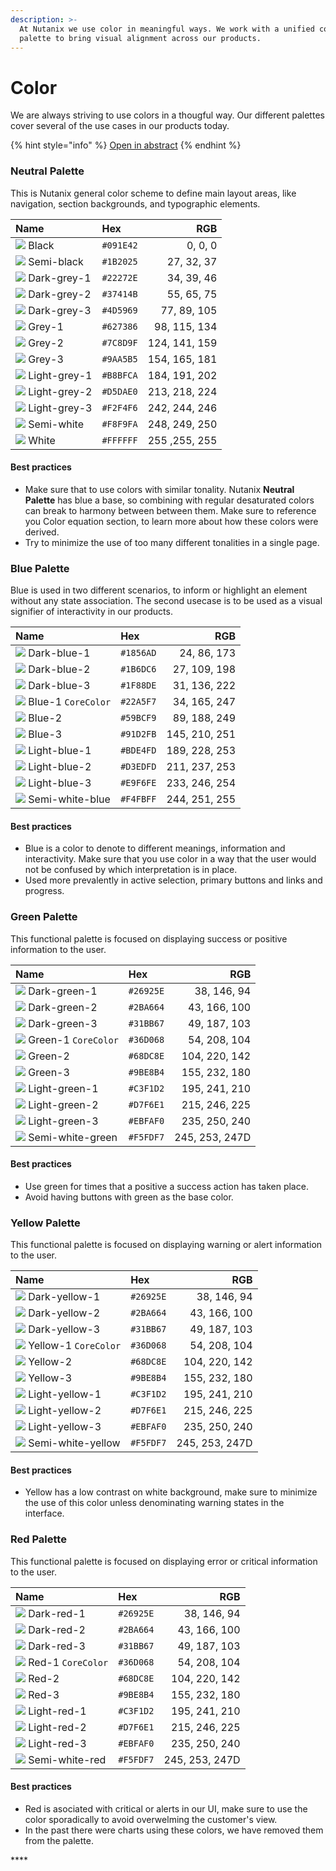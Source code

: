 ```yaml
---
description: >-
  At Nutanix we use color in meaningful ways. We work with a unified color
  palette to bring visual alignment across our products.
---
```


# Color

We are always striving to use colors in a thougful way. Our different palettes cover several of the use cases in our products today.  

{% hint style="info" %}
[Open in abstract](https://app.goabstract.com/share/ce4d3f63-eb87-4789-84b8-5abd90f7e0c0)
{% endhint %}

### Neutral Palette

This is Nutanix general color scheme to define main layout areas, like navigation, section backgrounds, and typographic elements.

| Name | Hex | RGB |
| :--- | :--- | ---: |
| ![](../../.gitbook/assets/black.svg) Black | `#091E42` | 0, 0, 0 |
| ![](../../.gitbook/assets/semi-black.svg) Semi-black | `#1B2025` | 27, 32, 37 |
| ![](../../.gitbook/assets/dark-grey-1.svg) Dark-grey-1 | `#22272E` | 34, 39, 46 |
| ![](../../.gitbook/assets/dark-grey-2.svg) Dark-grey-2 | `#37414B` | 55, 65, 75 |
| ![](../../.gitbook/assets/dark-grey-3.svg) Dark-grey-3 | `#4D5969` | 77, 89, 105 |
| ![](../../.gitbook/assets/grey-1.svg) Grey-1 | `#627386` | 98, 115, 134 |
| ![](../../.gitbook/assets/grey-2.svg) Grey-2 | `#7C8D9F` | 124, 141, 159 |
| ![](../../.gitbook/assets/grey-3.svg) Grey-3 | `#9AA5B5` | 154, 165, 181 |
| ![](../../.gitbook/assets/light-grey-1.svg) Light-grey-1 | `#B8BFCA` | 184, 191, 202 |
| ![](../../.gitbook/assets/light-grey-2.svg) Light-grey-2 | `#D5DAE0` | 213, 218, 224 |
| ![](../../.gitbook/assets/light-grey-3.svg) Light-grey-3 | `#F2F4F6` | 242, 244, 246 |
| ![](../../.gitbook/assets/semi-white.svg) Semi-white                | `#F8F9FA` | 248, 249, 250 |
| ![](../../.gitbook/assets/white.svg) White | `#FFFFFF` | 255 ,255, 255 |

#### Best practices

* Make sure that to use colors with similar tonality. Nutanix **Neutral Palette** has blue a base, so combining with regular desaturated colors can break to harmony between between them. Make sure to reference you Color equation section, to learn more about how these colors were derived.
* Try to minimize the use of too many different tonalities in a single page. 



### Blue Palette

Blue is used in two different scenarios, to inform or highlight an element without any state association. The second usecase is to be used as a visual signifier of interactivity in our products.

| Name | Hex | RGB |
| :--- | :--- | ---: |
| ![](../../.gitbook/assets/dark-blue-1.svg) Dark-blue-1 | `#1856AD` | 24, 86, 173 |
| ![](../../.gitbook/assets/dark-blue-2.svg) Dark-blue-2 | `#1B6DC6` | 27, 109, 198 |
| ![](../../.gitbook/assets/dark-blue-3.svg) Dark-blue-3 | `#1F88DE` | 31, 136, 222 |
| ![](../../.gitbook/assets/blue-1.svg) Blue-1 `CoreColor` | `#22A5F7` | 34, 165, 247 |
| ![](../../.gitbook/assets/blue-2.svg) Blue-2 | `#59BCF9` | 89, 188, 249 |
| ![](../../.gitbook/assets/blue-3.svg) Blue-3 | `#91D2FB` | 145, 210, 251 |
| ![](../../.gitbook/assets/light-blue-1.svg) Light-blue-1 | `#BDE4FD` | 189, 228, 253 |
| ![](../../.gitbook/assets/light-blue-2.svg) Light-blue-2 | `#D3EDFD` | 211, 237, 253 |
| ![](../../.gitbook/assets/light-blue-3.svg) Light-blue-3 | `#E9F6FE` | 233, 246, 254 |
| ![](../../.gitbook/assets/semi-white-blue.svg) Semi-white-blue | `#F4FBFF` | 244, 251, 255 |

#### Best practices

* Blue is a color to denote to different meanings, information and interactivity. Make sure that you use color in a way that the user would not be confused by which interpretation is in place.
* Used more prevalently in active selection, primary buttons and links and progress.



### Green Palette

This functional palette is focused on displaying success or positive information to the user.

| Name | Hex | RGB |
| :--- | :--- | ---: |
| ![](../../.gitbook/assets/dark-green-2.svg) Dark-green-1 | `#26925E` | 38, 146, 94 |
| ![](../../.gitbook/assets/dark-green-2.svg) Dark-green-2 | `#2BA664` | 43, 166, 100 |
| ![](../../.gitbook/assets/dark-green-3.svg) Dark-green-3 | `#31BB67` | 49, 187, 103 |
| ![](../../.gitbook/assets/green-1.svg) Green-1  `CoreColor` | `#36D068` | 54, 208, 104 |
| ![](../../.gitbook/assets/green-2.svg) Green-2 | `#68DC8E` | 104, 220, 142 |
| ![](../../.gitbook/assets/green-3.svg) Green-3 | `#9BE8B4` | 155, 232, 180 |
| ![](../../.gitbook/assets/light-green-1.svg) Light-green-1 | `#C3F1D2` | 195, 241, 210 |
| ![](../../.gitbook/assets/light-green-2.svg) Light-green-2 | `#D7F6E1` | 215, 246, 225 |
| ![](../../.gitbook/assets/light-green-3.svg) Light-green-3 | `#EBFAF0` | 235, 250, 240 |
| ![](../../.gitbook/assets/semi-white-green.svg) Semi-white-green | `#F5FDF7` | 245, 253, 247D |

#### Best practices

* Use green for times that a positive a success action has taken place.
* Avoid having buttons with green as the base color. 



### Yellow Palette

This functional palette is focused on displaying warning or alert information to the user.

| Name | Hex | RGB |
| :--- | :--- | ---: |
| ![](../../.gitbook/assets/dark-yellow-1.svg) Dark-yellow-1 | `#26925E` | 38, 146, 94 |
| ![](../../.gitbook/assets/dark-yellow-2.svg) Dark-yellow-2 | `#2BA664` | 43, 166, 100 |
| ![](../../.gitbook/assets/dark-yellow-3.svg) Dark-yellow-3 | `#31BB67` | 49, 187, 103 |
| ![](../../.gitbook/assets/yellow-1.svg) Yellow-1  `CoreColor` | `#36D068` | 54, 208, 104 |
| ![](../../.gitbook/assets/yellow-2.svg) Yellow-2 | `#68DC8E` | 104, 220, 142 |
| ![](../../.gitbook/assets/yellow-3.svg) Yellow-3 | `#9BE8B4` | 155, 232, 180 |
| ![](../../.gitbook/assets/light-yellow-1.svg) Light-yellow-1 | `#C3F1D2` | 195, 241, 210 |
| ![](../../.gitbook/assets/light-yellow-2.svg) Light-yellow-2 | `#D7F6E1` | 215, 246, 225 |
| ![](../../.gitbook/assets/light-yellow-3.svg) Light-yellow-3 | `#EBFAF0` | 235, 250, 240 |
| ![](../../.gitbook/assets/semi-white-yellow.svg) Semi-white-yellow | `#F5FDF7` | 245, 253, 247D |

#### Best practices

* Yellow has a low contrast on white background, make sure to minimize the use of this color unless denominating warning states in the interface. 



### Red Palette

This functional palette is focused on displaying error or critical information to the user.

| Name | Hex | RGB |
| :--- | :--- | ---: |
| ![](../../.gitbook/assets/dark-red-3.svg) Dark-red-1 | `#26925E` | 38, 146, 94 |
| ![](../../.gitbook/assets/dark-red-2.svg) Dark-red-2 | `#2BA664` | 43, 166, 100 |
| ![](../../.gitbook/assets/dark-red-1.svg) Dark-red-3 | `#31BB67` | 49, 187, 103 |
| ![](../../.gitbook/assets/red-1.svg) Red-1  `CoreColor` | `#36D068` | 54, 208, 104 |
| ![](../../.gitbook/assets/red-2.svg) Red-2 | `#68DC8E` | 104, 220, 142 |
| ![](../../.gitbook/assets/red-3.svg) Red-3 | `#9BE8B4` | 155, 232, 180 |
| ![](../../.gitbook/assets/light-red-1.svg) Light-red-1 | `#C3F1D2` | 195, 241, 210 |
| ![](../../.gitbook/assets/light-red-2.svg) Light-red-2 | `#D7F6E1` | 215, 246, 225 |
| ![](../../.gitbook/assets/light-red-3.svg) Light-red-3 | `#EBFAF0` | 235, 250, 240 |
| ![](../../.gitbook/assets/semi-white-red.svg) Semi-white-red | `#F5FDF7` | 245, 253, 247D |

#### Best practices

* Red is asociated with critical or alerts in our UI, make sure to use the color sporadically to avoid overwelming the customer's view.
* In the past there were charts using these colors, we have removed them from the palette. 

\*\*\*\*

